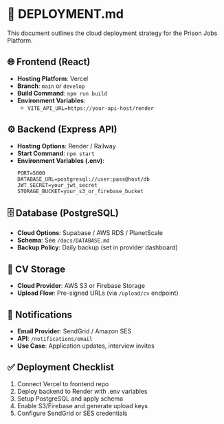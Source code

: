 # 🚀 DEPLOYMENT.md

This document outlines the cloud deployment strategy for the Prison Jobs Platform.

## 🌐 Frontend (React)
- **Hosting Platform**: Vercel
- **Branch**: `main` or `develop`
- **Build Command**: `npm run build`
- **Environment Variables**:
  - `VITE_API_URL=https://your-api-host/render`

## ⚙️ Backend (Express API)
- **Hosting Options**: Render / Railway
- **Start Command**: `npm start`
- **Environment Variables (.env)**:
  ```env
  PORT=5000
  DATABASE_URL=postgresql://user:pass@host/db
  JWT_SECRET=your_jwt_secret
  STORAGE_BUCKET=your_s3_or_firebase_bucket
  ```

## 🗄️ Database (PostgreSQL)
- **Cloud Options**: Supabase / AWS RDS / PlanetScale
- **Schema**: See `/docs/DATABASE.md`
- **Backup Policy**: Daily backup (set in provider dashboard)

## 🧾 CV Storage
- **Cloud Provider**: AWS S3 or Firebase Storage
- **Upload Flow**: Pre-signed URLs (via `/upload/cv` endpoint)

## 📩 Notifications
- **Email Provider**: SendGrid / Amazon SES
- **API**: `/notifications/email`
- **Use Case**: Application updates, interview invites

## ✅ Deployment Checklist
1. Connect Vercel to frontend repo
2. Deploy backend to Render with .env variables
3. Setup PostgreSQL and apply schema
4. Enable S3/Firebase and generate upload keys
5. Configure SendGrid or SES credentials 